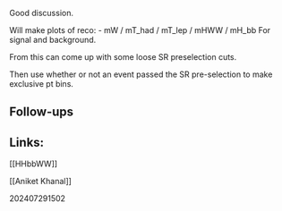Good discussion. 

Will make plots of reco:
	- mW / mT_had / mT_lep / mHWW / mH_bb 
For signal and background. 

From this can come up with some loose SR preselection cuts. 

Then use whether or not an event passed the SR pre-selection to make exclusive pt bins.


## Follow-ups


## Links: 
[[HHbbWW]]

[[Aniket Khanal]]

202407291502
